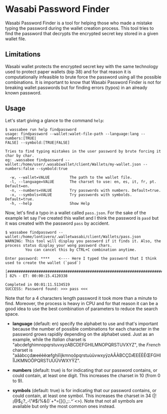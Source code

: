 # Wasabi Password Finder

Wasabi Password Finder is a tool for helping those who made a mistake typing the password during the wallet creation process. This tool tries to find the password that decrypts the encrypted secret key stored in a given wallet file. 

## Limitations

Wasabi wallet protects the encrypted secret key with the same technology used to protect paper wallets (bip 38) and for that reason it is computationally infeasible to brute force the password using all the possible combinations. It is important to know that Wasabi Password Finder is not for breaking wallet passwords but for finding errors (typos) in an already known password. 

## Usage

Let's start giving a glance to the command `help`:

```
$ wassabee run help findpassword
usage: findpassword --wallet:walet-file-path --language:lang --numbers:[TRUE|
FALSE] --symbold:[TRUE|FALSE]

Tries to find typing mistakes in the user password by brute forcing it char by char.
eg: .wassabee findpassword --wallet:/home/user/.wasabiwallet/client/Wallets/my-wallet.json --numbers:false --symbold:true

  -w, --wallet=VALUE         The path to the wallet file.
  -l, --language=VALUE       The charset to use: en, es, it, fr, pt. Default=en.
  -n, --numbers=VALUE        Try passwords with numbers. Default=true.
  -x, --symbols=VALUE        Try passwords with symbolds. Default=true.
  -h, --help                 Show Help
```

Now, let's find a typo in a wallet called `pass.json`. For the sake of the example let say I've created this wallet and I think the password is `pasd` but it was created with the password `pass` by accident.

```
$ wassabee findpassword --wallet:/home/lontivero/.walletwasabi/client/Wallets/pass.json 
WARNING: This tool will display you password if it finds it. Also, the process status display your wong password chars.
         You can cancel this by CTRL+C combination anytime.

Enter password: ****    <---- Here I typed the password that I think used to create the wallet (`pasd`)

[##################################################################################                  ] 82% - ET: 00:00:15.4120338

Completed in 00:01:11.5134519
SUCCESS: Password found: >>> pass <<<

```

Note that for a 4 characters length password it took more than a minute to find. Moreover, the process is heavy in CPU and for that reason it can be a good idea to use the best combination of parameters to reduce the search space.

* __language__ (default: en) specify the alphabet to use and that's important because the number of possible combinations for each character in the password grows rapidily depending on the alphabet used. Just as an example, while the *Italian* charset is "abcdefghimnopqrstuvxyzABCDEFGHILMNOPQRSTUVXYZ", the *French* charset is "aâàbcçdæeéèëœfghiîïjkmnoôpqrstuùüvwxyÿzAÂÀBCÇDÆEÉÈËŒFGHIÎÏJKMNOÔPQRSTUÙÜVWXYŸZ". 

* __numbers__ (default: true) is for indicating that our password contains, or could contain, at least one digit. This increases the charset in 10 (from 0 to 9).

* __symbols__ (default: true) is for indicating that our password contains, or could contain, at least one symbol. This increases the charset in 34 (|!¡@$¿?_-\"#$/%&()´+*=[]{},;:.^`<>). Note that not all symbols are available but only the most common ones instead.


